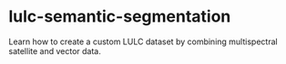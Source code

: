 # lulc-semantic-segmentation
Learn how to create a custom LULC dataset by combining multispectral satellite and vector data.
